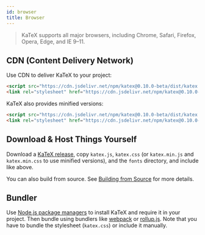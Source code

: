 ```yaml
---
id: browser
title: Browser
---
```

> KaTeX supports all major browsers, including Chrome, Safari, Firefox, Opera, Edge, and IE 9–11.

## CDN (Content Delivery Network)
Use CDN to deliver KaTeX to your project:

```html
<script src="https://cdn.jsdelivr.net/npm/katex@0.10.0-beta/dist/katex.js" integrity="sha256-9uW7yW4EwdUyWU2PHu+Ccek7+xbQpDTDS5OBP0qDrTM=" crossorigin="anonymous"></script>
<link rel="stylesheet" href="https://cdn.jsdelivr.net/npm/katex@0.10.0-beta/dist/katex.css" integrity="sha256-T4bfkilI7rlQXG1R8kqn+FGhe56FhZmqmp9x75Lw4s8=" crossorigin="anonymous">
```

KaTeX also provides minified versions:

```html
<script src="https://cdn.jsdelivr.net/npm/katex@0.10.0-beta/dist/katex.min.js" integrity="sha256-mxaM9VWtRj1wBtn50/EDUUe4m3t39ExE+xEPyrxVB8I=" crossorigin="anonymous"></script>
<link rel="stylesheet" href="https://cdn.jsdelivr.net/npm/katex@0.10.0-beta/dist/katex.min.css" integrity="sha256-sI/DdD47R/Sa54XZDNFjRWlS+Dv8MC5xfkqQLRh0Jes=" crossorigin="anonymous">
```

## Download & Host Things Yourself
Download a [KaTeX release](https://github.com/Khan/KaTeX/releases),
copy `katex.js`, `katex.css`
(or `katex.min.js` and `katex.min.css` to use minified versions),
and the `fonts` directory, and include like above.

You can also build from source. See [Building from Source](node.md#building-from-source)
for more details.

## Bundler
Use [Node.js package managers](node.md) to install KaTeX and require it in your
project. Then bundle using bundlers like [webpack](https://webpack.js.org/) or
[rollup.js](https://rollupjs.org/). Note that you have to bundle the stylesheet
(`katex.css`) or include it manually.
